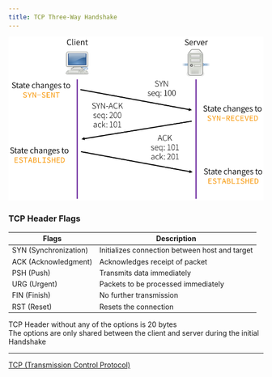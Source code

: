 ```yaml
---
title: TCP Three-Way Handshake
---
```


![Three Way Handshake|450](../../images/three-way-handshake.png)

### TCP Header Flags

| Flags                 | Description                                    |
| --------------------- | ---------------------------------------------- |
| SYN (Synchronization) | Initializes connection between host and target |
| ACK (Acknowledgment)  | Acknowledges receipt of packet                 |
| PSH (Push)            | Transmits data immediately                     |
| URG (Urgent)          | Packets to be processed immediately            |
| FIN (Finish)          | No further transmission                        |
| RST (Reset)           | Resets the connection                          |

TCP Header without any of the options is 20 bytes  
The options are only shared between the client and server during the initial Handshake

---

[TCP (Transmission Control Protocol)](../../../Computer%20Networks/TCP-IP%20Layers/4%20-%20Transport%20Layer%20Protocols/TCP%20(Transmission%20Control%20Protocol).md)